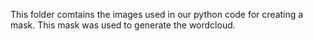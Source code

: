 This folder comtains the images used in our python code for creating a mask. This mask was used to generate the wordcloud.
